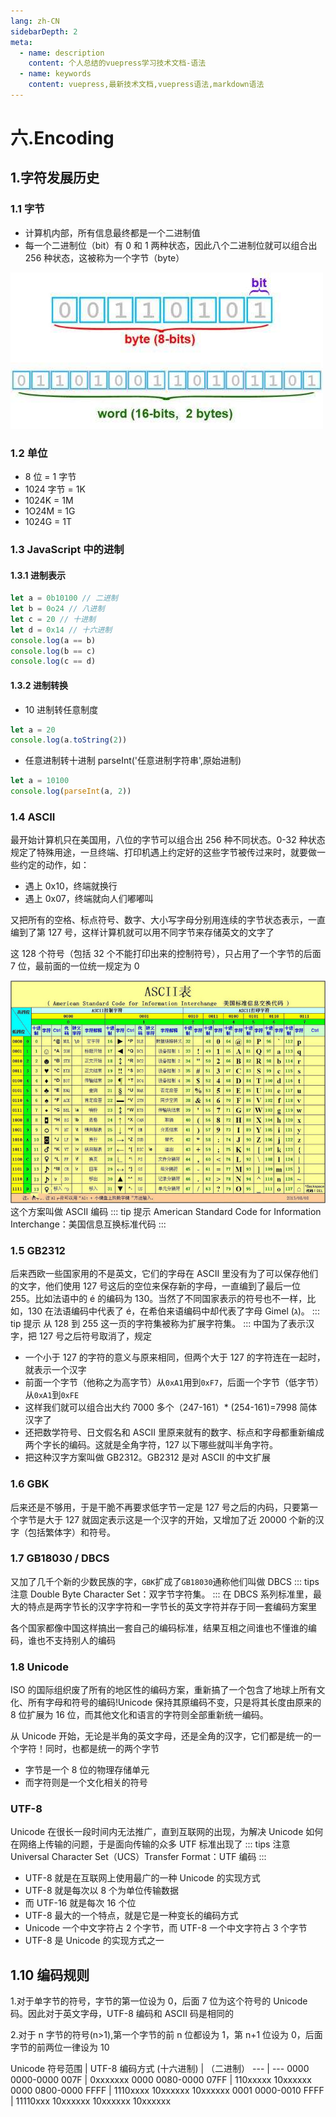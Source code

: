 ```yaml
---
lang: zh-CN
sidebarDepth: 2
meta:
  - name: description
    content: 个人总结的vuepress学习技术文档-语法
  - name: keywords
    content: vuepress,最新技术文档,vuepress语法,markdown语法
---
```


# 六.Encoding

## 1.字符发展历史

### 1.1 字节

- 计算机内部，所有信息最终都是一个二进制值
- 每一个二进制位（bit）有 0 和 1 两种状态，因此八个二进制位就可以组合出 256 种状态，这被称为一个字节（byte）

![](./6.jpg)

### 1.2 单位

- 8 位 = 1 字节
- 1024 字节 = 1K
- 1024K = 1M
- 1O24M = 1G
- 1024G = 1T

### 1.3 JavaScript 中的进制

#### 1.3.1 进制表示

```js
let a = 0b10100 // 二进制
let b = 0o24 // 八进制
let c = 20 // 十进制
let d = 0x14 // 十六进制
console.log(a == b)
console.log(b == c)
console.log(c == d)
```

#### 1.3.2 进制转换

- 10 进制转任意制度

```js
let a = 20
console.log(a.toString(2))
```

- 任意进制转十进制 parseInt('任意进制字符串',原始进制)

```js
let a = 10100
console.log(parseInt(a, 2))
```

### 1.4 ASCII

最开始计算机只在美国用，八位的字节可以组合出 256 种不同状态。0-32 种状态规定了特殊用途，一旦终端、打印机遇上约定好的这些字节被传过来时，就要做一些约定的动作，如：

- 遇上 0x10，终端就换行
- 遇上 0x07，终端就向人们嘟嘟叫

又把所有的空格、标点符号、数字、大小写字母分别用连续的字节状态表示，一直编到了第 127 号，这样计算机就可以用不同字节来存储英文的文字了

这 128 个符号（包括 32 个不能打印出来的控制符号），只占用了一个字节的后面 7 位，最前面的一位统一规定为 0

![](./6.2.jpg)
这个方案叫做 ASCII 编码
::: tip 提示
American Standard Code for Information Interchange：美国信息互换标准代码
:::

### 1.5 GB2312

后来西欧一些国家用的不是英文，它们的字母在 ASCII 里没有为了可以保存他们的文字，他们使用 127 号这后的空位来保存新的字母，一直编到了最后一位 255。比如法语中的 é 的编码为 130。当然了不同国家表示的符号也不一样，比如，130 在法语编码中代表了 é，在希伯来语编码中却代表了字母 Gimel (ג)。
::: tip 提示
从 128 到 255 这一页的字符集被称为扩展字符集。
:::
中国为了表示汉字，把 127 号之后符号取消了，规定

- 一个小于 127 的字符的意义与原来相同，但两个大于 127 的字符连在一起时，就表示一个汉字
- 前面一个字节（他称之为高字节）从`0xA1`用到`0xF7`，后面一个字节（低字节）从`0xA1`到`0xFE`
- 这样我们就可以组合出大约 7000 多个（247-161）\* (254-161)=7998 简体汉字了
- 还把数学符号、日文假名和 ASCII 里原来就有的数字、标点和字母都重新编成两个字长的编码。这就是全角字符，127 以下哪些就叫半角字符。
- 把这种汉字方案叫做 GB2312。GB2312 是对 ASCII 的中文扩展

### 1.6 GBK

后来还是不够用，于是干脆不再要求低字节一定是 127 号之后的内码，只要第一个字节是大于 127 就固定表示这是一个汉字的开始，又增加了近 20000 个新的汉字（包括繁体字）和符号。

### 1.7 GB18030 / DBCS

又加了几千个新的少数民族的字，`GBK`扩成了`GB18030`通称他们叫做 DBCS
::: tips 注意
Double Byte Character Set：双字节字符集。
:::
在 DBCS 系列标准里，最大的特点是两字节长的汉字字符和一字节长的英文字符并存于同一套编码方案里

各个国家都像中国这样搞出一套自己的编码标准，结果互相之间谁也不懂谁的编码，谁也不支持别人的编码

### 1.8 Unicode

ISO 的国际组织废了所有的地区性的编码方案，重新搞了一个包含了地球上所有文化、所有字母和符号的编码!Unicode 保持其原编码不变，只是将其长度由原来的 8 位扩展为 16 位，而其他文化和语言的字符则全部重新统一编码。

从 Unicode 开始，无论是半角的英文字母，还是全角的汉字，它们都是统一的一个字符！同时，也都是统一的两个字节

- 字节是一个 8 位的物理存储单元
- 而字符则是一个文化相关的符号

### UTF-8

Unicode 在很长一段时间内无法推广，直到互联网的出现，为解决 Unicode 如何在网络上传输的问题，于是面向传输的众多 UTF 标准出现了
::: tips 注意
Universal Character Set（UCS）Transfer Format：UTF 编码
:::

- UTF-8 就是在互联网上使用最广的一种 Unicode 的实现方式
- UTF-8 就是每次以 8 个为单位传输数据
- 而 UTF-16 就是每次 16 个位
- UTF-8 最大的一个特点，就是它是一种变长的编码方式
- Unicode 一个中文字符占 2 个字节，而 UTF-8 一个中文字符占 3 个字节
- UTF-8 是 Unicode 的实现方式之一

## 1.10 编码规则

1.对于单字节的符号，字节的第一位设为 0，后面 7 位为这个符号的 Unicode 码。因此对于英文字母，UTF-8 编码和 ASCII 码是相同的

2.对于 n 字节的符号(n>1),第一个字节的前 n 位都设为 1，第 n+1 位设为 0，后面字节的前两位一律设为 10

Unicode 符号范围 | UTF-8 编码方式
(十六进制) | （二进制）
--- | ---
0000 0000-0000 007F | 0xxxxxxx
0000 0080-0000 07FF | 110xxxxx 10xxxxxx
0000 0800-0000 FFFF | 1110xxxx 10xxxxxx 10xxxxxx
0001 0000-0010 FFFF | 11110xxx 10xxxxxx 10xxxxxx 10xxxxxx
